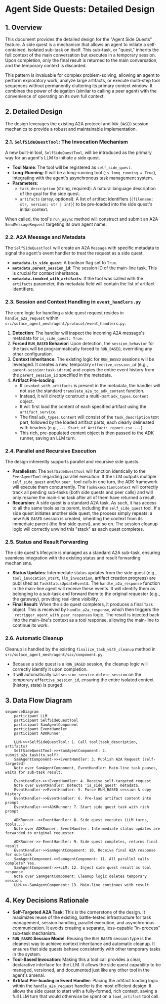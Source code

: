 # Agent Side Quests: Detailed Design

## 1. Overview

This document provides the detailed design for the "Agent Side Quests" feature. A side quest is a mechanism that allows an agent to initiate a self-contained, isolated sub-task on itself. This sub-task, or "quest," inherits the full context of the main conversation but executes in a temporary session. Upon completion, only the final result is returned to the main conversation, and the temporary context is discarded.

This pattern is invaluable for complex problem-solving, allowing an agent to perform exploratory work, analyze large artifacts, or execute multi-step tool sequences without permanently cluttering its primary context window. It combines the power of delegation (similar to calling a peer agent) with the convenience of operating on its own full context.

## 2. Detailed Design

The design leverages the existing A2A protocol and `RUN_BASED` session mechanics to provide a robust and maintainable implementation.

### 2.1. `SelfSideQuestTool`: The Invocation Mechanism

A new built-in tool, `SelfSideQuestTool`, will be introduced as the primary way for an agent's LLM to initiate a side quest.

*   **Tool Name**: The tool will be registered as `self_side_quest`.
*   **Long-Running**: It will be a long-running tool (`is_long_running = True`), integrating with the agent's asynchronous task management system.
*   **Parameters**:
    *   `task_description` (string, required): A natural language description of the goal for the side quest.
    *   `artifacts` (array, optional): A list of artifact identifiers (`{filename: str, version: str | int}`) to be pre-loaded into the side quest's initial context.

When called, the tool's `run_async` method will construct and submit an A2A `SendMessageRequest` targeting its own agent name.

### 2.2. A2A Message and Metadata

The `SelfSideQuestTool` will create an A2A `Message` with specific metadata to signal the agent's event handler to treat the request as a side quest.

*   **`metadata.is_side_quest`**: A boolean flag set to `True`.
*   **`metadata.parent_session_id`**: The session ID of the main-line task. This is crucial for context inheritance.
*   **`metadata.invoked_with_artifacts`**: If the tool was called with the `artifacts` parameter, this metadata field will contain the list of artifact identifiers.

### 2.3. Session and Context Handling in `event_handlers.py`

The core logic for handling a side quest request resides in `handle_a2a_request` within `src/solace_agent_mesh/agent/protocol/event_handlers.py`.

1.  **Detection**: The handler will inspect the incoming A2A message's metadata for `is_side_quest: True`.
2.  **Forced `RUN_BASED` Behavior**: Upon detection, the `session_behavior` for the task will be programmatically forced to `RUN_BASED`, overriding any other configuration.
3.  **Context Inheritance**: The existing logic for `RUN_BASED` sessions will be leveraged. It creates a new, temporary `effective_session_id` (e.g., `parent-session:task-id:run`) and copies the entire event history from the `parent_session_id` specified in the metadata.
4.  **Artifact Pre-loading**:
    *   If `invoked_with_artifacts` is present in the metadata, the handler will not use the standard `translate_a2a_to_adk_content` function.
    *   Instead, it will directly construct a multi-part `adk_types.Content` object.
    *   It will first load the content of each specified artifact using the `artifact_service`.
    *   The final `adk_types.Content` will consist of the `task_description` text part, followed by the loaded artifact parts, each clearly delineated with headers (e.g., `--- Start of Artifact: report.csv ---`).
    *   This rich, pre-populated content object is then passed to the ADK runner, saving an LLM turn.

### 2.4. Parallel and Recursive Execution

The design inherently supports parallel and recursive side quests.

*   **Parallelism**: The `SelfSideQuestTool` will function identically to the `PeerAgentTool` regarding parallel execution. If the LLM outputs multiple `self_side_quest` and/or `peer_` tool calls in one turn, the ADK framework will execute them concurrently. The `TaskExecutionContext` will correctly track all pending sub-tasks (both side quests and peer calls) and will only resume the main-line task after all of them have returned a result.
*   **Recursion**: A side quest is a standard A2A task. As such, it has access to all the same tools as its parent, including the `self_side_quest` tool. If a side quest initiates another side quest, the process simply repeats: a new `RUN_BASED` session is created, inheriting the context from its immediate parent (the first side quest), and so on. The session cleanup logic will correctly unwind this "stack" as each quest completes.

### 2.5. Status and Result Forwarding

The side quest's lifecycle is managed as a standard A2A sub-task, ensuring seamless integration with the existing status and result forwarding mechanisms.

*   **Status Updates**: Intermediate status updates from the side quest (e.g., `tool_invocation_start`, `llm_invocation`, artifact creation progress) are published as `TaskStatusUpdateEvent`s. The `handle_a2a_response` function in the main-line agent will receive these events. It will identify them as belonging to a sub-task and forward them to the original requester (e.g., the gateway), providing real-time visibility.
*   **Final Result**: When the side quest completes, it produces a final `Task` object. This is received by `handle_a2a_response`, which then triggers the `_retrigger_agent_with_peer_responses` logic. The result is injected back into the main-line's context as a tool response, allowing the main-line to continue its work.

### 2.6. Automatic Cleanup

Cleanup is handled by the existing `finalize_task_with_cleanup` method in `src/solace_agent_mesh/agent/sac/component.py`.

*   Because a side quest is a `RUN_BASED` session, the cleanup logic will correctly identify it upon completion.
*   It will automatically call `session_service.delete_session` on the temporary `effective_session_id`, ensuring the entire isolated context (history, state) is purged.

## 3. Data Flow Diagram

```mermaid
sequenceDiagram
    participant LLM
    participant SelfSideQuestTool
    participant SamAgentComponent
    participant EventHandler
    participant ADKRunner

    LLM->>+SelfSideQuestTool: 1. Call tool(task_description, artifacts)
    SelfSideQuestTool->>+SamAgentComponent: 2. submit_a2a_task(to_self)
    SamAgentComponent->>+EventHandler: 3. Publish A2A Request (self-targeted)
    Note over SamAgentComponent, EventHandler: Main-line task pauses, waits for sub-task result.

    EventHandler->>+EventHandler: 4. Receive self-targeted request
    Note over EventHandler: Detects 'is_side_quest' metadata.
    EventHandler->>EventHandler: 5. Force RUN_BASED session & copy history
    EventHandler->>EventHandler: 6. Pre-load artifact content into prompt
    EventHandler->>+ADKRunner: 7. Start side quest task with rich prompt

    ADKRunner-->>EventHandler: 8. Side quest executes (LLM turns, tools...)
    Note over ADKRunner, EventHandler: Intermediate status updates are forwarded to original requester.

    ADKRunner->>-EventHandler: 9. Side quest completes, returns final result
    EventHandler->>SamAgentComponent: 10. Receive final A2A response for sub-task
    SamAgentComponent->>SamAgentComponent: 11. All parallel calls complete? Yes.
    SamAgentComponent->>+LLM: 12. Inject side quest result as tool response
    Note over SamAgentComponent: Cleanup logic deletes temporary session.
    LLM->>-SamAgentComponent: 13. Main-line continues with result.
```

## 4. Key Decisions Rationale

*   **Self-Targeted A2A Task**: This is the cornerstone of the design. It maximizes reuse of the existing, battle-tested infrastructure for task management, session handling, parallel execution, and asynchronous communication. It avoids creating a separate, less-capable "in-process" sub-task mechanism.
*   **`RUN_BASED` Session Model**: Reusing the `RUN_BASED` session type is the cleanest way to achieve context inheritance and automatic cleanup. It ensures that side quests behave consistently with other temporary tasks in the system.
*   **Tool-Based Invocation**: Making this a tool call provides a clear, declarative interface for the LLM. It allows the side quest capability to be managed, versioned, and documented just like any other tool in the agent's arsenal.
*   **Artifact Pre-loading in Event Handler**: Placing the artifact loading logic within the `handle_a2a_request` handler is the most efficient design. It allows the side quest to start with a fully-formed, rich context, saving a full LLM turn that would otherwise be spent on a `load_artifact` tool call.
